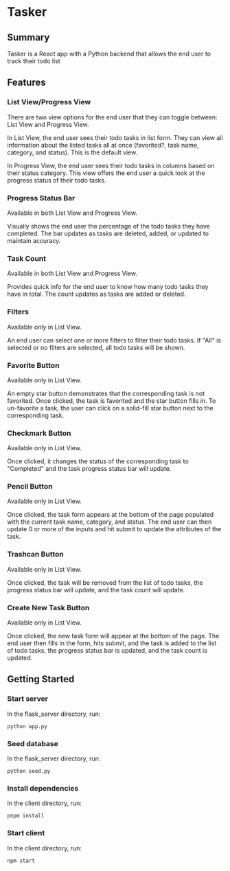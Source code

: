# Tasker

## Summary

Tasker is a React app with a Python backend that allows the end user to track their todo list

## Features

### List View/Progress View

There are two view options for the end user that they can toggle between: List View and Progress View.

In List View, the end user sees their todo tasks in list form. They can view all information about the listed tasks all at once (favorited?, task name, category, and status). This is the default view.

In Progress View, the end user sees their todo tasks in columns based on their status category. This view offers the end user a quick look at the progress status of their todo tasks.

### Progress Status Bar

Available in both List View and Progress View.

Visually shows the end user the percentage of the todo tasks they have completed. The bar updates as tasks are deleted, added, or updated to maintain accuracy.

### Task Count

Available in both List View and Progress View.

Provides quick info for the end user to know how many todo tasks they have in total. The count updates as tasks are added or deleted.

### Filters

Available only in List View.

An end user can select one or more filters to filter their todo tasks. If "All" is selected or no filters are selected, all todo tasks will be shown.

### Favorite Button

Available only in List View.

An empty star button demonstrates that the corresponding task is not favorited. Once clicked, the task is favorited and the star button fills in. To un-favorite a task, the user can click on a solid-fill star button next to the corresponding task. 

### Checkmark Button

Available only in List View.

Once clicked, it changes the status of the corresponding task to "Completed" and the task progress status bar will update.

### Pencil Button

Available only in List View.

Once clicked, the task form appears at the bottom of the page populated with the current task name, category, and status. The end user can then update 0 or more of the inputs and hit submit to update the attributes of the task.

### Trashcan Button

Available only in List View.

Once clicked, the task will be removed from the list of todo tasks, the progress status bar will update, and the task count will update.

### Create New Task Button

Available only in List View.

Once clicked, the new task form will appear at the bottom of the page. The end user then fills in the form, hits submit, and the task is added to the list of todo tasks, the progress status bar is updated, and the task count is updated.

## Getting Started

### Start server

In the flask_server directory, run:

`python app.py`

### Seed database

In the flask_server directory, run:

`python seed.py`

### Install dependencies

In the client directory, run:

`pnpm install`

### Start client

In the client directory, run:

`npm start`


